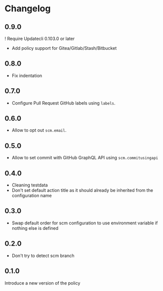 # Changelog

## 0.9.0

! Require Updatecli 0.103.0 or later
* Add policy support for Gitea/Gitlab/Stash/Bitbucket

## 0.8.0

* Fix indentation

## 0.7.0

* Configure Pull Request GitHub labels using `labels`.

## 0.6.0

* Allow to opt out `scm.email`.

## 0.5.0

* Allow to set commit with GitHub GraphQL API using `scm.commitusingapi`

## 0.4.0

* Cleaning testdata
* Don't set default action title as it should already be inherited from the configuration name

## 0.3.0

* Swap default order for scm configuration to use environment variable if nothing else is defined

## 0.2.0

* Don't try to detect scm branch

## 0.1.0

Introduce a new version of the policy
